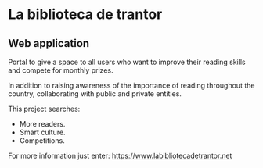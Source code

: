 # La biblioteca de trantor 
## Web application

Portal to give a space to all users who want to improve their reading skills and compete for monthly prizes.

In addition to raising awareness of the importance of reading throughout the country, collaborating with public and private entities.

This project searches:

- More readers.
- Smart culture.
- Competitions. 

For more information just enter:
https://www.labibliotecadetrantor.net
